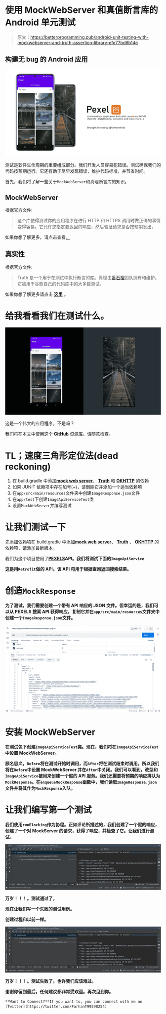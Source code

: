 # 使用 MockWebServer 和真值断言库的 Android 单元测试

> 原文：<https://betterprogramming.pub/android-unit-testing-with-mockwebserver-and-truth-assertion-library-efe77bd6b14e>

## 构建无 bug 的 Android 应用

![](img/cdf4ec82eee7ac7fd8e2c82221d312c0.png)

测试是软件生命周期的重要组成部分。我们开发人员容易犯错误。测试确保我们的代码按预期运行。它还有助于尽早发现错误，维护代码标准，并节省时间。

首先，我们将了解一些关于`MockWebServer`和真理断言库的知识。

## MockWebServer

根据官方文件:

> 这个库使得测试你的应用程序在进行 HTTP 和 HTTPS 调用时做正确的事情变得容易。它允许您指定要返回的响应，然后验证请求是否按预期发出。

如果你想了解更多，请点击查看[。](https://github.com/square/okhttp/tree/master/mockwebserver)

## 真实性

根据官方文件:

> Truth 是一个用于在测试中执行断言的库。真理由[番石榴](http://github.com/google/guava)团队拥有和维护。它被用于谷歌自己的代码库中的大多数测试。

如果你想了解更多请点击 [**这里**](https://truth.dev/) 。

# 给我看看我们在测试什么。

![](img/59a524872480956821d440fd51d556dc.png)

这是一个伟大的应用程序。不是吗？

我们将在本文中使用这个 [**GitHub**](https://github.com/Farhandroid/Pexel) 资源库。请随意检查。

# TL；速度三角形定位法(dead reckoning)

1.  在 build.gradle 中添加[**mock web server**](https://github.com/square/okhttp/tree/master/mockwebserver)、 [**Truth**](https://truth.dev/) 和 [**OKHTTP**](https://square.github.io/okhttp/) 的依赖
2.  如果 JUNIT 依赖项中存在加号(+)，请删除它并添加一个适当依赖项
3.  在`app/src/main/resources`文件夹中创建`ImageResponse.json`文件
4.  在`app/test`下创建`ImageApiServiceTest`类
5.  设置`MockWebServer`并编写测试

# 让我们测试一下

先添加依赖项在 build.gradle 中添加[**mock web server**](https://github.com/square/okhttp/tree/master/mockwebserver)、 [**Truth**](https://truth.dev/) 、 [**OKHTTP**](https://square.github.io/okhttp/) 的依赖项，请添加最新版本。

我们为这个项目使用了[**PEXELS**](https://www.pexels.com/)**API。我们将测试下面的`ImageApiService`**

**这是用`Retrofit`做的 API。该 API 将用于根据查询返回搜索结果。**

# **创造`MockResponse`**

**为了测试，我们需要创建一个带有 API 响应的 JSON 文件。但幸运的是，我们可以从 PEXELS 搜索 API 获得响应。复制它并在`app/src/main/resources`文件夹中创建一个`ImageResponse.json`文件。**

**![](img/f9ae0e5fd043153ab8520166252bf729.png)**

# **安装 MockWebServer**

**在测试包下创建`ImageApiServiceTest`类。现在，我们将在`ImageApiServiceTest`中设置 MockWebServer。**

**顾名思义，`Before`将在测试开始时调用，而`After`将在测试结束时调用。所以我们将在`Before`中设置 MockWebServer 并在`After`中关闭。我们可以看到，改型和`ImageApiService`被用来创建一个假的 API 服务。我们还需要将预期的响应排队为`MockResponse`。在`enqueueMockResponse`函数中，我们读取`ImageResponse.json`文件并将其作为`MockResponse`入队。**

# **让我们编写第一个测试**

**我们使用`runBlocking`作为协程。正如评论所描述的，我们创建了一个假的响应，创建了一个对 MockServer 的请求，获得了响应，并检查了它。让我们进行测试。**

**![](img/6787694f1e5e9611e2fb56b9aafd0106.png)**

**万岁！！！。测试通过了。**

**现在让我们写一个失败的测试用例。**

**创建过程和以前一样。**

**![](img/0d8ca37f68a046ccd29547336c9e5197.png)**

**万岁！！！。测试失败了。也许我们应该难过。**

**谢谢你留到最后。任何建议都非常受欢迎。再次见到你。**

```
**Want to Connect?**If you want to, you can connect with me on [Twitter](https://twitter.com/FarhanT99598254)
```